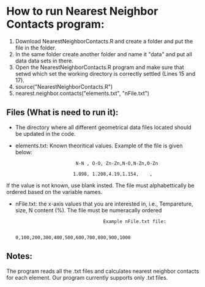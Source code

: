 # How to run Nearest Neighbor Contacts program:

1. Download NearestNeighborContacts.R and create a folder and put the file in the folder.
2. In the same folder create another folder and name it "data" and put all data data sets in there.
3. Open the NearestNeighborContacts.R program and make sure that setwd which set the working directory is correctly settled (Lines 15 and 17). 
4. source("NearestNeighborContacts.R")
5. nearest.neighbor.contacts("elements.txt", "nFile.txt")


## Files (What is need to run it):

* The directory where all different geometrical data files located should be updated in the code.

* elements.txt: Known theoritical values. Example of the file is given below:

                            N-N , O-O, Zn-Zn,N-O,N-Zn,O-Zn

                           1.098, 1.208,4.19,1.154,    ,  

If the value is not known, use blank insted. The file must alphabettically be ordered based on the variable names.

* nFile.txt: the  x-axis values that you are interested in, i.e., Tempareture, size, N content (%). The file must be numeracally ordered

                                      Example nFile.txt file:

                                0,100,200,300,400,500,600,700,800,900,1000
 


## Notes:

The program reads all the .txt files and calculates nearest neighbor contacts for each element. Our program currently supports only .txt files.
